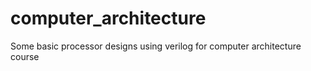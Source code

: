 # computer_architecture
Some basic processor designs using verilog for computer architecture course
